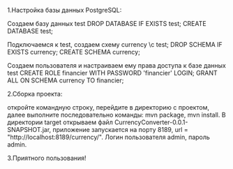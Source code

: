1.Настройка базы данных PostgreSQL:

Создаем базу данных test
DROP DATABASE IF EXISTS test;
CREATE DATABASE test;

Подключаемся к test, создаем схему currency
\c test;
DROP SCHEMA IF EXISTS currency;
CREATE SCHEMA currency;

Создаем пользователя и настраиваем ему права доступа к базе данных test
CREATE ROLE financier WITH PASSWORD 'financier' LOGIN;
GRANT ALL ON SCHEMA currency TO financier;

2.Сборка проекта:

откройте командную строку, перейдите в директорию с проектом, 
далее выполните последовательно команды:
mvn package, 
mvn install.
В директории target открываем файл CurrencyConverter-0.0.1-SNAPSHOT.jar,
приложение запускается на порту 8189, url = "http://localhost:8189/currency/".
Логин пользователя admin, пароль admin.

3.Приятного пользования!